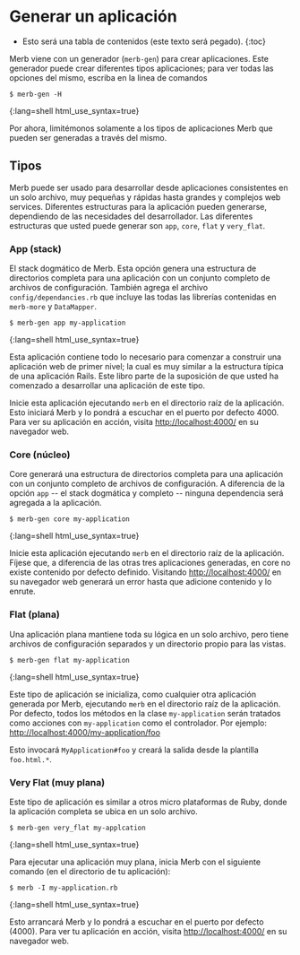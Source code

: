 # Generar un aplicación

* Esto será una tabla de contenidos (este texto será pegado).
{:toc}

Merb viene con un generador (``merb-gen``) 
para crear aplicaciones. 
Este generador puede crear diferentes tipos aplicaciones; 
para ver todas las opciones del mismo, 
escriba en la linea de comandos

	$ merb-gen -H
{:lang=shell html_use_syntax=true}

Por ahora, limitémonos solamente a los tipos de aplicaciones Merb 
que pueden ser generadas a través del mismo.

## Tipos
Merb puede ser usado para desarrollar desde aplicaciones consistentes en un solo archivo,
muy pequeñas y rápidas hasta grandes y complejos web services.
Diferentes estructuras para la aplicación pueden generarse, dependiendo de las necesidades
del desarrollador.
Las diferentes estructuras que usted puede generar 
son ``app``, ``core``, ``flat`` y ``very_flat``.

### App (stack)
El stack dogmático de Merb.
Esta opción genera una estructura de directorios completa para una aplicación 
con un conjunto completo de archivos de configuración.
También agrega el archivo ``config/dependancies.rb`` 
que incluye las todas las librerías contenidas en ``merb-more`` y ``DataMapper``.

    $ merb-gen app my-application
{:lang=shell html_use_syntax=true}

Esta aplicación contiene todo lo necesario 
para comenzar a construir una aplicación web de primer nivel; 
la cual es muy similar a la estructura típica de una aplicación Rails.
Este libro parte de la suposición 
de que usted ha comenzado a desarrollar una aplicación de este tipo.

Inicie esta aplicación ejecutando ``merb`` 
en el directorio raíz de la aplicación.
Esto iniciará Merb y lo pondrá a escuchar en el puerto por defecto 4000.
Para ver su aplicación en acción, 
visita <http://localhost:4000/> en su navegador web.

### Core (núcleo)
Core generará una estructura de directorios completa para una aplicación 
con un conjunto completo de archivos de configuración.
A diferencia de la opción ``app`` -- el stack dogmática y completo -- 
ninguna dependencia será agregada a la aplicación.

    $ merb-gen core my-application
{:lang=shell html_use_syntax=true}

Inicie esta aplicación ejecutando ``merb`` 
en el directorio raíz de la aplicación.
Fíjese que, a diferencia de las otras tres aplicaciones generadas, 
en core no existe contenido por defecto definido.
Visitando <http://localhost:4000/> en su navegador web 
generará un error hasta que adicione contenido y lo enrute.

### Flat (plana)
Una aplicación plana mantiene toda su lógica en un solo archivo, 
pero tiene archivos de configuración separados y un directorio propio para las vistas.

    $ merb-gen flat my-application
{:lang=shell html_use_syntax=true}

Este tipo de aplicación se inicializa, como cualquier otra aplicación generada por Merb,
ejecutando ``merb`` en el directorio raíz de la aplicación.
Por defecto, todos los métodos en la clase ``my-application`` 
serán tratados como acciones con ``my-application`` como el controlador. 
Por ejemplo: <http://localhost:4000/my-application/foo>

Esto invocará ``MyApplication#foo`` 
y creará la salida desde la plantilla ``foo.html.*``.

### Very Flat (muy plana)
Este tipo de aplicación es similar a otros micro plataformas de Ruby, 
donde la aplicación completa se ubica en un solo archivo.

    $ merb-gen very_flat my-applcation
{:lang=shell html_use_syntax=true}

Para ejecutar una aplicación muy plana, inicia Merb con el siguiente comando 
(en el directorio de tu aplicación):

    $ merb -I my-application.rb
{:lang=shell html_use_syntax=true}

Esto arrancará  Merb y lo pondrá a escuchar en el puerto por defecto (4000). 
Para ver tu aplicación en acción, visita <http://localhost:4000/> en su navegador web.
